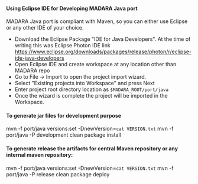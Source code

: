 #### Using Eclipse IDE for Developing MADARA Java port
MADARA Java port is compliant with Maven, so you can either use Eclipse or any other IDE of your choice.

* Download the Eclipse Package "IDE for Java Developers". At the time of writing this was Eclipse Photon IDE link https://www.eclipse.org/downloads/packages/release/photon/r/eclipse-ide-java-developers
* Open Eclipse IDE and create workspace at any location other than MADARA repo
* Go to File -> Import to open the project import wizard. 
* Select "Existing projects into Workspace" and press Next
* Enter project root directory location as `$MADARA_ROOT/port/java`
* Once the wizard is complete the project will be imported in the Workspace.




#### To generate jar files for development purpose

mvn -f port/java versions:set -DnewVersion=`cat VERSION.txt`
mvn -f port/java -P development clean package install

####  To generate release the artifacts for central Maven repository or any internal maven repository:

mvn -f port/java versions:set -DnewVersion=`cat VERSION.txt`
mvn -f port/java -P release clean package deploy
